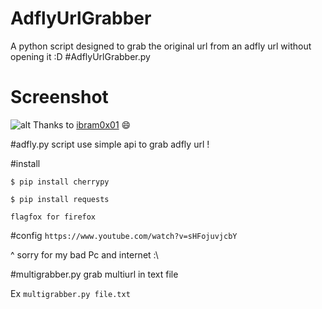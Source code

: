 # AdflyUrlGrabber
A python script designed to grab the original url from an adfly url without opening it :D
#AdflyUrlGrabber.py
# Screenshot
![alt](https://github.com/D4Vinci/AdflyUrlGrabber/blob/master/Screenshot.PNG)
Thanks to [ibram0x01](https://github.com/ibram0x01) :smile:

#adfly.py
script use simple api to grab adfly url !

#install

  ```$ pip install cherrypy```
  
  ```$ pip install requests```
  
  ```flagfox for firefox```
  
#config 
  ```https://www.youtube.com/watch?v=sHFojuvjcbY ```
  
^ sorry for my bad Pc and internet :\

#multigrabber.py
grab multiurl in text file 

Ex ```multigrabber.py file.txt```
